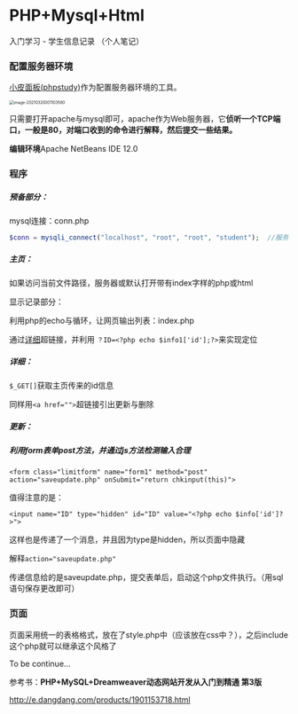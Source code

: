 # PHP+Mysql+Html

入门学习 - 学生信息记录  （个人笔记）



### 配置服务器环境

[小皮面板(phpstudy)](https://www.xp.cn/)作为配置服务器环境的工具。

<img src="res\phpstudy.png" alt="image-20210320001103580" style="zoom:50%;" />

只需要打开apache与mysql即可，apache作为Web服务器，它**侦听一个TCP端口，一般是80，对端口收到的命令进行解释，然后提交一些结果。**



**编辑环境**Apache NetBeans IDE 12.0



### 程序

##### 预备部分：

mysql连接：conn.php

```php
$conn = mysqli_connect("localhost", "root", "root", "student");  //服务器地址、名、密码、数据库
```

##### 主页：

如果访问当前文件路径，服务器或默认打开带有index字样的php或html

显示记录部分：

利用php的echo与循环，让网页输出列表：index.php

通过<u>详细</u>超链接，并利用 `？ID=<?php echo $info1['id'];?>`来实现定位

##### 详细：

`$_GET[]`获取主页传来的id信息

同样用`<a href="">`超链接引出更新与删除

##### 更新：

##### 利用form表单post方法，并通过js方法检测输入合理

`<form class="limitform" name="form1" method="post" action="saveupdate.php" onSubmit="return chkinput(this)">`

值得注意的是：

`<input name="ID" type="hidden" id="ID" value="<?php echo $info['id']?>">`

这样也是传递了一个消息，并且因为type是hidden，所以页面中隐藏

解释`action="saveupdate.php"`

传递信息给的是saveupdate.php，提交表单后，启动这个php文件执行。（用sql语句保存更改即可）



### 页面

页面采用统一的表格格式，放在了style.php中（应该放在css中？），之后include这个php就可以继承这个风格了



To be continue...





参考书：**PHP+MySQL+Dreamweaver动态网站开发从入门到精通 第3版**

http://e.dangdang.com/products/1901153718.html

